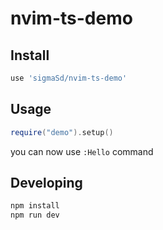 # nvim-ts-demo

## Install

```lua
use 'sigmaSd/nvim-ts-demo'
```

## Usage

```lua
require("demo").setup()
```

you can now use `:Hello` command

## Developing

```bash
npm install
npm run dev
```
